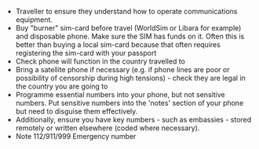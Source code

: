 [Title]: # (Communications)
[Difficulty]: # (Beginner)
[Order]: # (1)

*   Traveller to ensure they understand how to operate communications equipment.
*   Buy "burner" sim-card before travel (WorldSim or Libara for example) and disposable phone. Make sure the SIM has funds on it. Often this is better than buying a local sim-card because that often requires registering the sim-card with your passport
*   Check phone will function in the country travelled to
*   Bring a satellite phone if necessary (e.g. if phone lines are poor or possibility of censorship during high tensions) - check they are legal in the country you are going to
*   Programme essential numbers into your phone, but not sensitive numbers. Put sensitive numbers into the 'notes' section of your phone but need to disguise them effectively.
*   Additionally, ensure you have key numbers - such as embassies - stored remotely or written elsewhere (coded where necessary).
*   Note 112/911/999 Emergency number